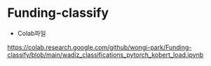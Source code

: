 # Funding-classify


* Colab파일

https://colab.research.google.com/github/wongi-park/Funding-classify/blob/main/wadiz_classifications_pytorch_kobert_load.ipynb
